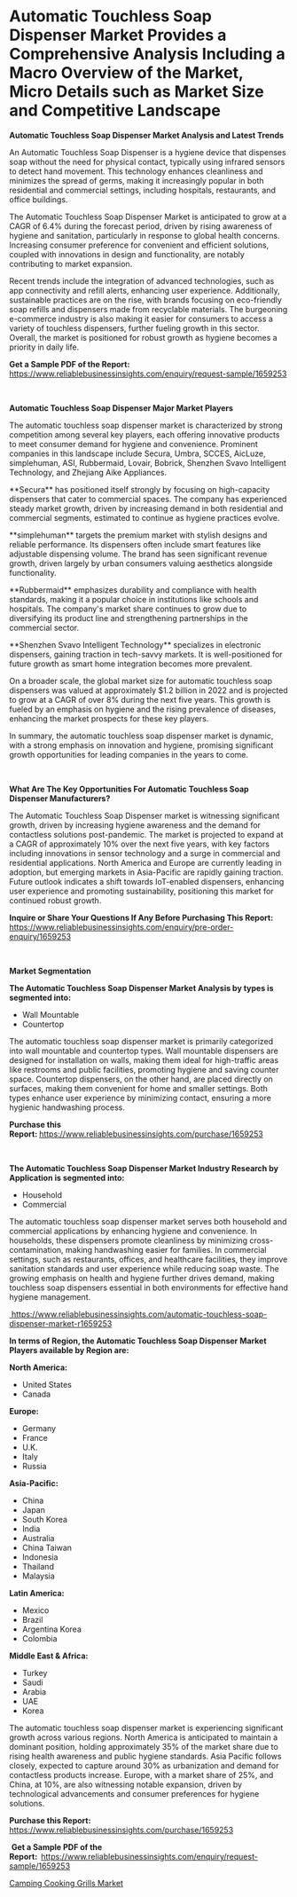 <p><h1>Automatic Touchless Soap Dispenser Market Provides a Comprehensive Analysis Including a Macro Overview of the Market, Micro Details such as Market Size and Competitive Landscape</h1></p><p><strong>Automatic Touchless Soap Dispenser Market Analysis and Latest Trends</strong></p>
<p><p>An Automatic Touchless Soap Dispenser is a hygiene device that dispenses soap without the need for physical contact, typically using infrared sensors to detect hand movement. This technology enhances cleanliness and minimizes the spread of germs, making it increasingly popular in both residential and commercial settings, including hospitals, restaurants, and office buildings.</p><p>The Automatic Touchless Soap Dispenser Market is anticipated to grow at a CAGR of 6.4% during the forecast period, driven by rising awareness of hygiene and sanitation, particularly in response to global health concerns. Increasing consumer preference for convenient and efficient solutions, coupled with innovations in design and functionality, are notably contributing to market expansion. </p><p>Recent trends include the integration of advanced technologies, such as app connectivity and refill alerts, enhancing user experience. Additionally, sustainable practices are on the rise, with brands focusing on eco-friendly soap refills and dispensers made from recyclable materials. The burgeoning e-commerce industry is also making it easier for consumers to access a variety of touchless dispensers, further fueling growth in this sector. Overall, the market is positioned for robust growth as hygiene becomes a priority in daily life.</p></p>
<p><strong>Get a Sample PDF of the Report:&nbsp;</strong> <a href="https://www.reliablebusinessinsights.com/enquiry/request-sample/1659253?utm_campaign=2099&utm_medium=2&utm_source=Github&utm_content=ia&utm_term=06022025&utm_id=automatic-touchless-soap-dispenser">https://www.reliablebusinessinsights.com/enquiry/request-sample/1659253</a></p>
<p>&nbsp;</p>
<p><strong>Automatic Touchless Soap Dispenser Major Market Players</strong></p>
<p><p>The automatic touchless soap dispenser market is characterized by strong competition among several key players, each offering innovative products to meet consumer demand for hygiene and convenience. Prominent companies in this landscape include Secura, Umbra, SCCES, AicLuze, simplehuman, ASI, Rubbermaid, Lovair, Bobrick, Shenzhen Svavo Intelligent Technology, and Zhejiang Aike Appliances.</p><p>**Secura** has positioned itself strongly by focusing on high-capacity dispensers that cater to commercial spaces. The company has experienced steady market growth, driven by increasing demand in both residential and commercial segments, estimated to continue as hygiene practices evolve.</p><p>**simplehuman** targets the premium market with stylish designs and reliable performance. Its dispensers often include smart features like adjustable dispensing volume. The brand has seen significant revenue growth, driven largely by urban consumers valuing aesthetics alongside functionality. </p><p>**Rubbermaid** emphasizes durability and compliance with health standards, making it a popular choice in institutions like schools and hospitals. The company's market share continues to grow due to diversifying its product line and strengthening partnerships in the commercial sector.</p><p>**Shenzhen Svavo Intelligent Technology** specializes in electronic dispensers, gaining traction in tech-savvy markets. It is well-positioned for future growth as smart home integration becomes more prevalent.</p><p>On a broader scale, the global market size for automatic touchless soap dispensers was valued at approximately $1.2 billion in 2022 and is projected to grow at a CAGR of over 8% during the next five years. This growth is fueled by an emphasis on hygiene and the rising prevalence of diseases, enhancing the market prospects for these key players.</p><p>In summary, the automatic touchless soap dispenser market is dynamic, with a strong emphasis on innovation and hygiene, promising significant growth opportunities for leading companies in the years to come.</p></p>
<p>&nbsp;</p>
<p><strong>What Are The Key Opportunities For Automatic Touchless Soap Dispenser Manufacturers?</strong></p>
<p><p>The Automatic Touchless Soap Dispenser market is witnessing significant growth, driven by increasing hygiene awareness and the demand for contactless solutions post-pandemic. The market is projected to expand at a CAGR of approximately 10% over the next five years, with key factors including innovations in sensor technology and a surge in commercial and residential applications. North America and Europe are currently leading in adoption, but emerging markets in Asia-Pacific are rapidly gaining traction. Future outlook indicates a shift towards IoT-enabled dispensers, enhancing user experience and promoting sustainability, positioning this market for continued robust growth.</p></p>
<p><strong>Inquire or Share Your Questions If Any Before Purchasing This Report:</strong> <a href="https://www.reliablebusinessinsights.com/enquiry/pre-order-enquiry/1659253?utm_campaign=2099&utm_medium=2&utm_source=Github&utm_content=ia&utm_term=06022025&utm_id=automatic-touchless-soap-dispenser">https://www.reliablebusinessinsights.com/enquiry/pre-order-enquiry/1659253</a></p>
<p>&nbsp;</p>
<p><strong>Market Segmentation</strong></p>
<p><strong>The Automatic Touchless Soap Dispenser Market Analysis by types is segmented into:</strong></p>
<p><ul><li>Wall Mountable</li><li>Countertop</li></ul></p>
<p><p>The automatic touchless soap dispenser market is primarily categorized into wall mountable and countertop types. Wall mountable dispensers are designed for installation on walls, making them ideal for high-traffic areas like restrooms and public facilities, promoting hygiene and saving counter space. Countertop dispensers, on the other hand, are placed directly on surfaces, making them convenient for home and smaller settings. Both types enhance user experience by minimizing contact, ensuring a more hygienic handwashing process.</p></p>
<p><strong>Purchase this Report:&nbsp;</strong><a href="https://www.reliablebusinessinsights.com/purchase/1659253?utm_campaign=2099&utm_medium=2&utm_source=Github&utm_content=ia&utm_term=06022025&utm_id=automatic-touchless-soap-dispenser">https://www.reliablebusinessinsights.com/purchase/1659253</a></p>
<p>&nbsp;</p>
<p><strong>The Automatic Touchless Soap Dispenser Market Industry Research by Application is segmented into:</strong></p>
<p><ul><li>Household</li><li>Commercial</li></ul></p>
<p><p>The automatic touchless soap dispenser market serves both household and commercial applications by enhancing hygiene and convenience. In households, these dispensers promote cleanliness by minimizing cross-contamination, making handwashing easier for families. In commercial settings, such as restaurants, offices, and healthcare facilities, they improve sanitation standards and user experience while reducing soap waste. The growing emphasis on health and hygiene further drives demand, making touchless soap dispensers essential in both environments for effective hand hygiene management.</p></p>
<p><a href="https://www.reliablebusinessinsights.com/automatic-touchless-soap-dispenser-market-r1659253?utm_campaign=2099&utm_medium=2&utm_source=Github&utm_content=ia&utm_term=06022025&utm_id=automatic-touchless-soap-dispenser">&nbsp;https://www.reliablebusinessinsights.com/automatic-touchless-soap-dispenser-market-r1659253</a></p>
<p><strong>In terms of Region, the Automatic Touchless Soap Dispenser Market Players available by Region are:</strong></p>
<p>
    <p> <strong> North America: </strong>
        <ul>
            <li>United States</li>
            <li>Canada</li>
        </ul>
        </p> 
    <p> <strong> Europe: </strong>
        <ul>
            <li>Germany</li>
            <li>France</li>
            <li>U.K.</li>
            <li>Italy</li>
            <li>Russia</li>
        </ul>
        </p> 
    <p> <strong> Asia-Pacific: </strong>
        <ul>
            <li>China</li>
            <li>Japan</li>
            <li>South Korea</li>
            <li>India</li>
            <li>Australia</li>
            <li>China Taiwan</li>
            <li>Indonesia</li>
            <li>Thailand</li>
            <li>Malaysia</li>
        </ul>
        </p> 
    <p> <strong> Latin America: </strong>
        <ul>
            <li>Mexico</li>
            <li>Brazil</li>
            <li>Argentina Korea</li>
            <li>Colombia</li>
        </ul>
        </p> 
    <p> <strong> Middle East & Africa: </strong>
        <ul>
            <li>Turkey</li>
            <li>Saudi</li>
            <li>Arabia</li>
            <li>UAE</li>
            <li>Korea</li>
        </ul>
    </p>
    </p>
<p><p>The automatic touchless soap dispenser market is experiencing significant growth across various regions. North America is anticipated to maintain a dominant position, holding approximately 35% of the market share due to rising health awareness and public hygiene standards. Asia Pacific follows closely, expected to capture around 30% as urbanization and demand for contactless products increase. Europe, with a market share of 25%, and China, at 10%, are also witnessing notable expansion, driven by technological advancements and consumer preferences for hygiene solutions.</p></p>
<p><strong>Purchase this Report: </strong><a href="https://www.reliablebusinessinsights.com/purchase/1659253?utm_campaign=2099&utm_medium=2&utm_source=Github&utm_content=ia&utm_term=06022025&utm_id=automatic-touchless-soap-dispenser">https://www.reliablebusinessinsights.com/purchase/1659253</a></p>
<p>&nbsp;<strong>Get a Sample PDF of the Report:&nbsp;&nbsp;</strong><a href="https://www.reliablebusinessinsights.com/enquiry/request-sample/1659253?utm_campaign=2099&utm_medium=2&utm_source=Github&utm_content=ia&utm_term=06022025&utm_id=automatic-touchless-soap-dispenser">https://www.reliablebusinessinsights.com/enquiry/request-sample/1659253</a></p>
<p><strong></strong></p>
<p><p><a href="https://github.com/NargisHussain432/Market-Research-Report-List-1/blob/main/camping-cooking-grills-market.md?utm_campaign=2099&utm_medium=2&utm_source=Github&utm_content=ia&utm_term=06022025&utm_id=automatic-touchless-soap-dispenser">Camping Cooking Grills Market</a></p></p>